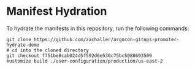 # Manifest Hydration

To hydrate the manifests in this repository, run the following commands:

```shell
git clone https://github.com/zachaller/argocon-gitops-promoter-hydrate-demo
# cd into the cloned directory
git checkout f751be8cab024d5f592d6e530c75bc5088693509
kustomize build ./user-configuration/production/us-east-2
```
